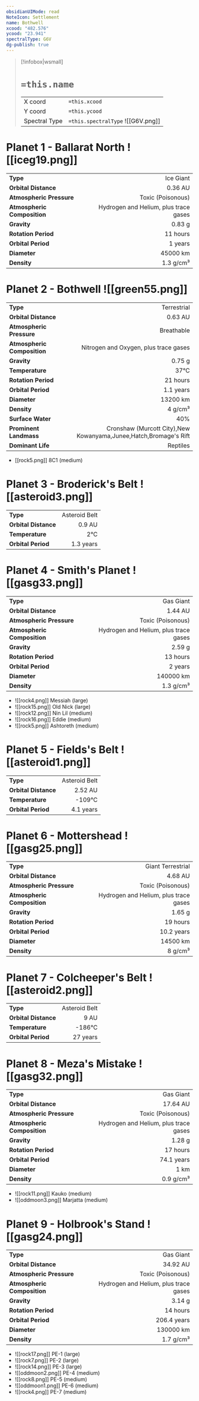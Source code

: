 ```yaml
---
obsidianUIMode: read
NoteIcon: Settlement
name: Bothwell
xcood: "482.576"
ycood: "23.941"
spectralType: G6V
dg-publish: true
---
```

> [!infobox|wsmall]
> # `=this.name`
> | | |
> | - | - |
> | X coord | `=this.xcood` |
> | Y coord| `=this.ycood` |
> | Spectral Type | `=this.spectralType` ![[G6V.png]] |

# Planet 1 - Ballarat North ![[iceg19.png]]
|                             |                           |
| --------------------------- | -------------------------:|
| **Type**                    |             Ice Giant |
| **Orbital Distance**        |   0.36 AU |
| **Atmospheric Pressure**    |       Toxic (Poisonous) |
| **Atmospheric Composition** |      Hydrogen and Helium, plus trace gases |
| **Gravity**                 |        0.83 g |
| **Rotation Period**         |  11 hours |
| **Orbital Period** | 1 years |
| **Diameter**                |      45000 km | 
| **Density**                 |    1.3 g/cm³ |





# Planet 2 - Bothwell ![[green55.png]]
|                             |                           |
| --------------------------- | -------------------------:|
| **Type**                    |             Terrestrial |
| **Orbital Distance**        |   0.63 AU |
| **Atmospheric Pressure**    |       Breathable |
| **Atmospheric Composition** |      Nitrogen and Oxygen, plus trace gases |
| **Gravity**                 |        0.75 g |
| **Temperature**             |    37°C |
| **Rotation Period**         |  21 hours |
| **Orbital Period** | 1.1 years |
| **Diameter**                |      13200 km | 
| **Density**                 |    4 g/cm³ |
| **Surface Water**           |           40% | 
| **Prominent Landmass**      |         Cronshaw (Murcott City),New Kowanyama,Junee,Hatch,Bromage's Rift | 
| **Dominant Life**           |         Reptiles |



- [[rock5.png]] 8C1 (medium)

# Planet 3 - Broderick's Belt ![[asteroid3.png]]
|                             |                           |
| --------------------------- | -------------------------:|
| **Type**                    |             Asteroid Belt |
| **Orbital Distance**        |   0.9 AU |
| **Temperature**             |    2°C |
| **Orbital Period** | 1.3 years |





# Planet 4 - Smith's Planet ![[gasg33.png]]
|                             |                           |
| --------------------------- | -------------------------:|
| **Type**                    |             Gas Giant |
| **Orbital Distance**        |   1.44 AU |
| **Atmospheric Pressure**    |       Toxic (Poisonous) |
| **Atmospheric Composition** |      Hydrogen and Helium, plus trace gases |
| **Gravity**                 |        2.59 g |
| **Rotation Period**         |  13 hours |
| **Orbital Period** | 2 years |
| **Diameter**                |      140000 km | 
| **Density**                 |    1.3 g/cm³ |



- ![[rock4.png]] Messiah (large)
- ![[rock15.png]] Old Nick (large)
- ![[rock12.png]] Nin Lil (medium)
- ![[rock16.png]] Eddie (medium)
- ![[rock5.png]] Ashtoreth (medium)


# Planet 5 - Fields's Belt ![[asteroid1.png]]
|                             |                           |
| --------------------------- | -------------------------:|
| **Type**                    |             Asteroid Belt |
| **Orbital Distance**        |   2.52 AU |
| **Temperature**             |    -109°C |
| **Orbital Period** | 4.1 years |





# Planet 6 - Mottershead ![[gasg25.png]]
|                             |                           |
| --------------------------- | -------------------------:|
| **Type**                    |             Giant Terrestrial |
| **Orbital Distance**        |   4.68 AU |
| **Atmospheric Pressure**    |       Toxic (Poisonous) |
| **Atmospheric Composition** |      Hydrogen and Helium, plus trace gases |
| **Gravity**                 |        1.65 g |
| **Rotation Period**         |  19 hours |
| **Orbital Period** | 10.2 years |
| **Diameter**                |      14500 km | 
| **Density**                 |    8 g/cm³ |





# Planet 7 - Colcheeper's Belt ![[asteroid2.png]]
|                             |                           |
| --------------------------- | -------------------------:|
| **Type**                    |             Asteroid Belt |
| **Orbital Distance**        |   9 AU |
| **Temperature**             |    -186°C |
| **Orbital Period** | 27 years |





# Planet 8 - Meza's Mistake ![[gasg32.png]]
|                             |                           |
| --------------------------- | -------------------------:|
| **Type**                    |             Gas Giant |
| **Orbital Distance**        |   17.64 AU |
| **Atmospheric Pressure**    |       Toxic (Poisonous) |
| **Atmospheric Composition** |      Hydrogen and Helium, plus trace gases |
| **Gravity**                 |        1.28 g |
| **Rotation Period**         |  17 hours |
| **Orbital Period** | 74.1 years |
| **Diameter**                |      1 km | 
| **Density**                 |    0.9 g/cm³ |



- ![[rock11.png]] Kauko (medium)
- ![[oddmoon3.png]] Marjatta (medium)


# Planet 9 - Holbrook's Stand ![[gasg24.png]]
|                             |                           |
| --------------------------- | -------------------------:|
| **Type**                    |             Gas Giant |
| **Orbital Distance**        |   34.92 AU |
| **Atmospheric Pressure**    |       Toxic (Poisonous) |
| **Atmospheric Composition** |      Hydrogen and Helium, plus trace gases |
| **Gravity**                 |        3.14 g |
| **Rotation Period**         |  14 hours |
| **Orbital Period** | 206.4 years |
| **Diameter**                |      130000 km | 
| **Density**                 |    1.7 g/cm³ |



- ![[rock17.png]] PE-1 (large)
- ![[rock7.png]] PE-2 (large)
- ![[rock14.png]] PE-3 (large)
- ![[oddmoon2.png]] PE-4 (medium)
- ![[rock8.png]] PE-5 (medium)
- ![[oddmoon1.png]] PE-6 (medium)
- ![[rock4.png]] PE-7 (medium)


